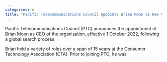 ```yaml
---
categories: e
title: "Pacific Telecommunications Council Appoints Brian Moon as New CEO"
---
```

Pacific Telecommunications Council (PTC) announces the appointment of Brian Moon as CEO of the organization, effective 1 October 2022, following a global search process.

Brian held a variety of roles over a span of 15 years at the Consumer Technology Association (CTA). Prior to joining PTC, he was 